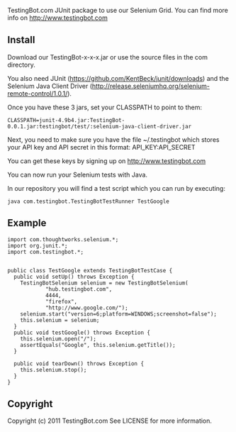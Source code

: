 TestingBot.com JUnit package to use our Selenium Grid.
You can find more info on http://www.testingbot.com

Install
-------

Download our TestingBot-x-x-x.jar or use the source files in the com directory.

You also need JUnit (https://github.com/KentBeck/junit/downloads) and the Selenium Java Client Driver (http://release.seleniumhq.org/selenium-remote-control/1.0.1/).

Once you have these 3 jars, set your CLASSPATH to point to them:

    CLASSPATH=junit-4.9b4.jar:TestingBot-0.0.1.jar:testingbot/test/:selenium-java-client-driver.jar

Next, you need to make sure you have the file ~/.testingbot which stores your API key and API secret in this format: API_KEY:API_SECRET

You can get these keys by signing up on http://www.testingbot.com

You can now run your Selenium tests with Java.

In our repository you will find a test script which you can run by executing:

    java com.testingbot.TestingBotTestRunner TestGoogle


Example
-------

    import com.thoughtworks.selenium.*;
    import org.junit.*;
    import com.testingbot.*;


    public class TestGoogle extends TestingBotTestCase {
      public void setUp() throws Exception {
        TestingBotSelenium selenium = new TestingBotSelenium(
                "hub.testingbot.com",
                4444,
                "firefox",
                "http://www.google.com/");
        selenium.start("version=6;platform=WINDOWS;screenshot=false");
        this.selenium = selenium;
      }
      public void testGoogle() throws Exception {
        this.selenium.open("/");
        assertEquals("Google", this.selenium.getTitle());
      }
    
      public void tearDown() throws Exception {
        this.selenium.stop();
      }
    }
        
Copyright
---------

Copyright (c) 2011 TestingBot.com
See LICENSE for more information.